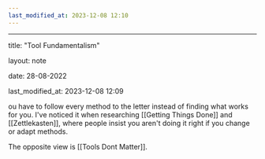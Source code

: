 ```yaml
---
last_modified_at: 2023-12-08 12:10
---
```

---

title: "Tool Fundamentalism"

layout: note

date: 28-08-2022

last_modified_at: 2023-12-08 12:09

ou have to follow every method to the letter instead of finding what works for you. I've noticed it when researching [[Getting Things Done]] and [[Zettlekasten]], where people insist you aren't doing it right if you change or adapt methods.

The opposite view is [[Tools Dont Matter]].
